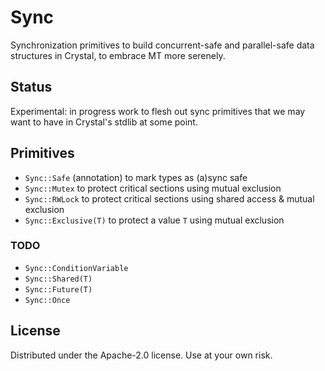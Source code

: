# Sync

Synchronization primitives to build concurrent-safe and parallel-safe data
structures in Crystal, to embrace MT more serenely.

## Status

Experimental: in progress work to flesh out sync primitives that we may want to
have in Crystal's stdlib at some point.

## Primitives

- `Sync::Safe` (annotation) to mark types as (a)sync safe
- `Sync::Mutex` to protect critical sections using mutual exclusion
- `Sync::RWLock` to protect critical sections using shared access & mutual exclusion
- `Sync::Exclusive(T)` to protect a value `T` using mutual exclusion

### TODO

- `Sync::ConditionVariable`
- `Sync::Shared(T)`
- `Sync::Future(T)`
- `Sync::Once`

## License

Distributed under the Apache-2.0 license. Use at your own risk.
